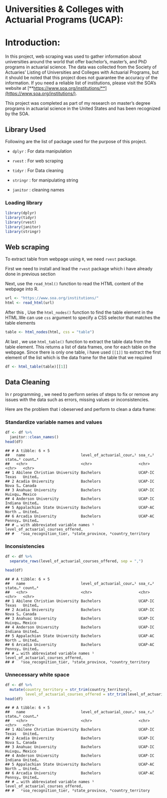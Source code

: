 Universities & Colleges with Actuarial Programs (UCAP):
================

# Introduction:

In this project, web scraping was used to gather information about
universities around the world that offer bachelor’s, master’s, and PhD
programs in actuarial science. The data was collected from the Society
of Actuaries’ Listing of Universities and Colleges with Actuarial
Programs, but it should be noted that this project does not guarantee
the accuracy of the information. If you need a reliable list of
institutions, please visit the SOA’s website at
[**https://www.soa.org/institutions/**](https://www.soa.org/institutions/).

This project was completed as part of my research on master’s degree
programs in actuarial science in the United States and has been
recognized by the SOA.

## Library Used

Following are the list of package used for the purpose of this project.

- `dplyr` : For data manipulation

- `rvest` : For web scraping

- `tidyr` : For Data cleaning

- `stringr` : for manipulating string

- `janitor` : cleaning names

### Loading library

``` r
library(dplyr)
library(tidyr)
library(rvest)
library(janitor)
library(stringr)
```

## Web scraping

To extract table from webpage using `R`, we need `rvest` package.

First we need to install and lead the `rvest` package which i have
already done in previous section

Next, use the `read_html()` function to read the HTML content of the
webpage into R.

``` r
url <- "https://www.soa.org/institutions/"
html <- read_html(url)
```

After this , Use the `html_nodes()` function to find the table element
in the HTML.We can use `css` argument to specify a CSS selector that
matches the table elements

``` r
table <- html_nodes(html, css = "table")
```

At last , we use `html_table()` function to extract the table data from
the table element. This returns a list of data frames, one for each
table on the webpage. Since there is only one table, i have used `[[1]]`
to extract the first element of the list which is the data frame for the
table that we required

``` r
df <- html_table(table)[[1]]
```

## Data Cleaning

In r programming , we need to perform series of steps to fix or remove
any issues with the data such as errors, missing values or
inconsistencies.

Here are the problem that i obeserved and perform to clean a data frame:

### Standardize variable names and values

``` r
df <- df %>%
  janitor::clean_names()
head(df)
```

    ## # A tibble: 6 × 5
    ##   name                         level_of_actuarial_cour…¹ soa_r…² state…³ count…⁴
    ##   <chr>                        <chr>                     <chr>   <chr>   <chr>  
    ## 1 Abilene Christian University Bachelors                 UCAP-IC Texas   United…
    ## 2 Acadia University            Bachelors                 UCAP-IC Nova S… Canada 
    ## 3 Anahuac University           Bachelors                 UCAP-IC Huixqu… Mexico 
    ## 4 Anderson University          Bachelors                 UCAP-IC Indiana United…
    ## 5 Appalachian State University Bachelors                 UCAP-AC North … United…
    ## 6 Arcadia University           Bachelors                 UCAP-AC Pennsy… United…
    ## # … with abbreviated variable names ¹​level_of_actuarial_courses_offered,
    ## #   ²​soa_recognition_tier, ³​state_province, ⁴​country_territory

### Inconsistencies

``` r
df <- df %>%
  separate_rows(level_of_actuarial_courses_offered, sep = ",")

head(df)
```

    ## # A tibble: 6 × 5
    ##   name                         level_of_actuarial_cour…¹ soa_r…² state…³ count…⁴
    ##   <chr>                        <chr>                     <chr>   <chr>   <chr>  
    ## 1 Abilene Christian University Bachelors                 UCAP-IC Texas   United…
    ## 2 Acadia University            Bachelors                 UCAP-IC Nova S… Canada 
    ## 3 Anahuac University           Bachelors                 UCAP-IC Huixqu… Mexico 
    ## 4 Anderson University          Bachelors                 UCAP-IC Indiana United…
    ## 5 Appalachian State University Bachelors                 UCAP-AC North … United…
    ## 6 Arcadia University           Bachelors                 UCAP-AC Pennsy… United…
    ## # … with abbreviated variable names ¹​level_of_actuarial_courses_offered,
    ## #   ²​soa_recognition_tier, ³​state_province, ⁴​country_territory

### Unnecessary white space

``` r
df <- df %>%
  mutate(country_territory = str_trim(country_territory),
         level_of_actuarial_courses_offered = str_trim(level_of_actuarial_courses_offered))
head(df)
```

    ## # A tibble: 6 × 5
    ##   name                         level_of_actuarial_cour…¹ soa_r…² state…³ count…⁴
    ##   <chr>                        <chr>                     <chr>   <chr>   <chr>  
    ## 1 Abilene Christian University Bachelors                 UCAP-IC Texas   United…
    ## 2 Acadia University            Bachelors                 UCAP-IC Nova S… Canada 
    ## 3 Anahuac University           Bachelors                 UCAP-IC Huixqu… Mexico 
    ## 4 Anderson University          Bachelors                 UCAP-IC Indiana United…
    ## 5 Appalachian State University Bachelors                 UCAP-AC North … United…
    ## 6 Arcadia University           Bachelors                 UCAP-AC Pennsy… United…
    ## # … with abbreviated variable names ¹​level_of_actuarial_courses_offered,
    ## #   ²​soa_recognition_tier, ³​state_province, ⁴​country_territory
